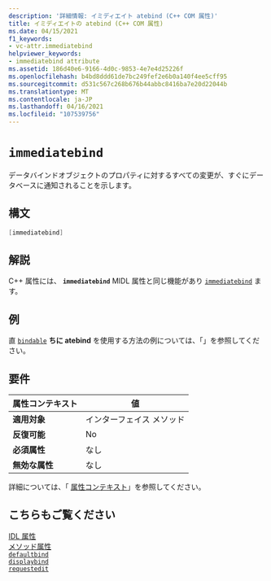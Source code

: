 ```yaml
---
description: '詳細情報: イミディエイト atebind (C++ COM 属性)'
title: イミディエイトの atebind (C++ COM 属性)
ms.date: 04/15/2021
f1_keywords:
- vc-attr.immediatebind
helpviewer_keywords:
- immediatebind attribute
ms.assetid: 186d40e6-9166-4d0c-9853-4e7e4d25226f
ms.openlocfilehash: b4bd8ddd61de7bc249fef2e6b0a140f4ee5cff95
ms.sourcegitcommit: d531c567c268b676b44abbc8416ba7e20d22044b
ms.translationtype: MT
ms.contentlocale: ja-JP
ms.lasthandoff: 04/16/2021
ms.locfileid: "107539756"
---
```

# `immediatebind`

データバインドオブジェクトのプロパティに対するすべての変更が、すぐにデータベースに通知されることを示します。

## <a name="syntax"></a>構文

```cpp
[immediatebind]
```

## <a name="remarks"></a>解説

C++ 属性には、 **`immediatebind`** MIDL 属性と同じ機能があり [`immediatebind`](/windows/win32/Midl/immediatebind) ます。

## <a name="example"></a>例

直 [`bindable`](bindable.md) **ちに atebind** を使用する方法の例については、「」を参照してください。

## <a name="requirements"></a>要件

| 属性コンテキスト | 値 |
|-|-|
|**適用対象**|インターフェイス メソッド|
|**反復可能**|No|
|**必須属性**|なし|
|**無効な属性**|なし|

詳細については、「 [属性コンテキスト](cpp-attributes-com-net.md#contexts)」を参照してください。

## <a name="see-also"></a>こちらもご覧ください

[IDL 属性](idl-attributes.md)<br/>
[メソッド属性](method-attributes.md)<br/>
[`defaultbind`](defaultbind.md)<br/>
[`displaybind`](displaybind.md)<br/>
[`requestedit`](requestedit.md)
